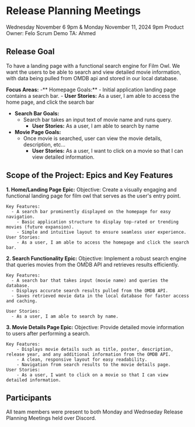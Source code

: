 # Release Planning Meetings
Wednesday November 6 9pm & Monday November 11, 2024 9pm
Product Owner: Felo 
Scrum Demo TA: Ahmed 

## Release Goal
To have a landing page with a functional search engine for Film Owl. We want the users to be able to search and view detailed movie information, with data being pulled from OMDB api and stored in our local database.

**Focus Areas:**
-** Homepage Goals:**
    - Initial application landing page contains a search bar.
        - **User Stories:** As a user, I am able to access the home page, and click the search bar
- **Search Bar Goals:**
    - Search bar takes an input text of movie name and runs query. 
        - **User Stories:** As a user, I am able to search by name
- **Movie Page Goals:**
    - Once movie is searched, user can view the movie details, description, etc...
        - **User Stories:** As a user, I want to click on a movie so that I can view detailed information.

## Scope of the Project: Epics and Key Features

**1. Home/Landing Page Epic:**
Objective: Create a visually engaging and functional landing page for film owl that serves as the user's entry point.

    Key Features:
      - A search bar prominently displayed on the homepage for easy navigation.
    	- Basic application structure to display top-rated or trending movies (future expansion).
    	- Simple and intuitive layout to ensure seamless user experience.
    User Stories:
    	- As a user, I am able to access the homepage and click the search bar.

**2. Search Functionality Epic:**
Objective: Implement a robust search engine that queries movies from the OMDB API and retrieves results efficiently.

    Key Features:
      - A search bar that takes input (movie name) and queries the database.
      - Displays accurate search results pulled from the OMDB API.
      - Saves retrieved movie data in the local database for faster access and caching.
    
    User Stories:
      - As a user, I am able to search by name.


**3. Movie Details Page Epic:**
Objective: Provide detailed movie information to users after performing a search.

    Key Features:
        - Displays movie details such as title, poster, description, release year, and any additional information from the OMDB API.
        - A clean, responsive layout for easy readability.
        - Navigation from search results to the movie details page.
    User Stories:
        - As a user, I want to click on a movie so that I can view detailed information.

## Participants
All team members were present to both Monday and Wednseday Release Planning Meetings held over Discord.


